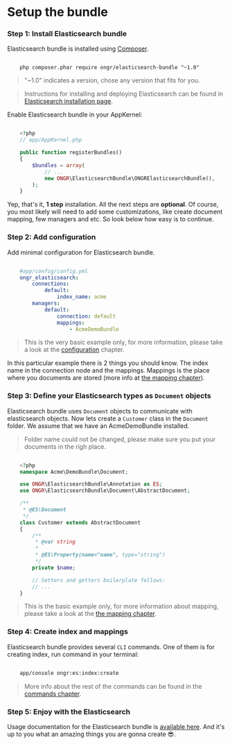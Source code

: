 # Setup the bundle


### Step 1: Install Elasticsearch bundle

Elasticsearch bundle is installed using [Composer](https://getcomposer.org).

```

    php composer.phar require ongr/elasticsearch-bundle "~1.0"

```

> "~1.0" indicates a version, chose any version that fits for you.

> Instructions for installing and deploying Elasticsearch can be found in [Elasticsearch installation page](https://www.elastic.co/downloads/elasticsearch).

Enable Elasticsearch bundle in your AppKernel:

```php

    <?php
    // app/AppKernel.php

    public function registerBundles()
    {
        $bundles = array(
            // ...
            new ONGR\ElasticsearchBundle\ONGRElasticsearchBundle(),
        );
    }

```

Yep, that's it, **1 step** installation. All the next steps are **optional**. Of course, you most likely will need to add some customizations, like create document mapping, few managers and etc. So look below how easy is to continue.


### Step 2: Add configuration

Add minimal configuration for Elasticsearch bundle.

```yaml

    #app/config/config.yml
    ongr_elasticsearch:
        connections:
            default:
                index_name: acme
        managers:
            default:
                connection: default
                mappings:
                    - AcmeDemoBundle

```

> This is the very basic example only, for more information, please take a look at the [configuration](configuration.md) chapter.

In this particular example there is 2 things you should know. The index name in the connection node and the mappings. Mappings is the place where you documents are stored (more info at [the mapping chapter](mapping.md)).


### Step 3: Define your Elasticsearch types as `Document` objects

Elasticsearch bundle uses ``Document`` objects to communicate with elasticsearch objects. Now lets create a ``Customer`` class in the ``Document`` folder. We assume that we have an AcmeDemoBundle installed.

> Folder name could not be changed, please make sure you put your documents in the righ place.

```php

    <?php
    namespace Acme\DemoBundle\Document;

    use ONGR\ElasticsearchBundle\Annotation as ES;
    use ONGR\ElasticsearchBundle\Document\AbstractDocument;

    /**
     * @ES\Document
     */
    class Customer extends AbstractDocument
    {
        /**
         * @var string
         *
         * @ES\Property(name="name", type="string")
         */
        private $name;

        // Setters and getters boilerplate follows:
        // ...
    }

```

> This is the basic example only, for more information about mapping, please take a look at the [the mapping chapter](mapping.md).


### Step 4: Create index and mappings

Elasticsearch bundle provides several `CLI` commands. One of them is for creating index, run command in your terminal:

```bash

    app/console ongr:es:index:create

```

> More info about the rest of the commands can be found in the [commands chapter](commands.md).


### Step 5: Enjoy with the Elasticsearch

Usage documentation for the Elasticsearch bundle is [available here](usage.md). And it's up to you what an amazing things you are gonna create :sunglasses:.
